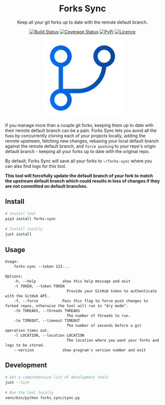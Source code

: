 <div align="center">

# Forks Sync

Keep all your git forks up to date with the remote default branch.

[![Build Status](https://github.com/Justintime50/forks-sync/workflows/build/badge.svg)](https://github.com/Justintime50/forks-sync/actions)
[![Coverage Status](https://coveralls.io/repos/github/Justintime50/forks-sync/badge.svg?branch=main)](https://coveralls.io/github/Justintime50/forks-sync?branch=main)
[![PyPi](https://img.shields.io/pypi/v/forks-sync)](https://pypi.org/project/forks-sync)
[![Licence](https://img.shields.io/github/license/justintime50/forks)](LICENSE)

<img src="https://raw.githubusercontent.com/justintime50/assets/main/src/forks-sync/showcase.png" alt="Showcase">

</div>

If you manage more than a couple git forks, keeping them up to date with their remote default branch can be a pain. Forks Sync lets you avoid all the fuss by concurrently cloning each of your projects locally, adding the remote upstream, fetching new changes, rebasing your local default branch against the remote default branch, and `force pushing` to your repo's origin default branch - keeping all your forks up to date with the original repo.

By default, Forks Sync will save all your forks to `~/forks-sync` where you can also find logs for this tool.

**This tool will forcefully update the default branch of your fork to match the upstream default branch which could results in loss of changes if they are not committed on default branches.**

## Install

```bash
# Install tool
pip3 install forks-sync

# Install locally
just install
```

## Usage

```text
Usage:
    forks-sync --token 123...

Options:
    -h, --help            show this help message and exit
    -t TOKEN, --token TOKEN
                            Provide your GitHub token to authenticate with the GitHub API.
    -f, --force           Pass this flag to force push changes to forked repos, otherwise the tool will run in "dry mode".
    -th THREADS, --threads THREADS
                            The number of threads to run.
    -to TIMEOUT, --timeout TIMEOUT
                            The number of seconds before a git operation times out.
    -l LOCATION, --location LOCATION
                            The location where you want your forks and logs to be stored.
    --version             show program's version number and exit
```

## Development

```bash
# Get a comprehensive list of development tools
just --list

# Run the tool locally
venv/bin/python forks_sync/sync.py
```
